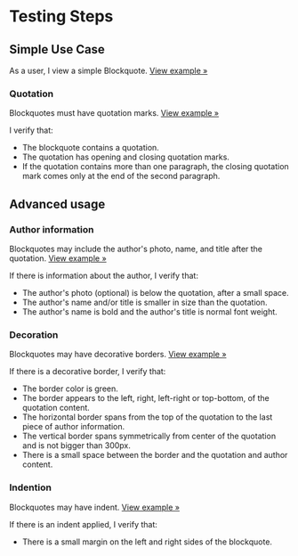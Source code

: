# Testing Steps

## Simple Use Case

As a user, I view a simple Blockquote. [View example &raquo;](http://boltdesignsystem.com/pattern-lab/patterns/02-components-blockquote-05-blockquote/02-components-blockquote-05-blockquote.html)

### Quotation

Blockquotes must have quotation marks. [View example &raquo;](http://boltdesignsystem.com/pattern-lab/patterns/02-components-blockquote-05-blockquote/02-components-blockquote-05-blockquote.html)

I verify that:

- The blockquote contains a quotation.
- The quotation has opening and closing quotation marks.
- If the quotation contains more than one paragraph, the closing quotation mark comes only at the end of the second paragraph.

## Advanced usage

### Author information

Blockquotes may include the author's photo, name, and title after the quotation. [View example &raquo;](http://boltdesignsystem.com/pattern-lab/patterns/02-components-blockquote-10-blockquote-alignItems-variation/02-components-blockquote-10-blockquote-alignItems-variation.html)

If there is information about the author, I verify that:

- The author's photo (optional) is below the quotation, after a small space.
- The author's name and/or title is smaller in size than the quotation.
- The author's name is bold and the author's title is normal font weight.

### Decoration

Blockquotes may have decorative borders. [View example &raquo;](http://boltdesignsystem.com/pattern-lab/patterns/02-components-blockquote-20-blockquote-border-variation/02-components-blockquote-20-blockquote-border-variation.html)

If there is a decorative border, I verify that:

- The border color is green.
- The border appears to the left, right, left-right or top-bottom, of the quotation content.
- The horizontal border spans from the top of the quotation to the last piece of author information.
- The vertical border spans symmetrically from center of the quotation and is not bigger than 300px.
- There is a small space between the border and the quotation and author content.

### Indention

Blockquotes may have indent. [View example &raquo;](http://boltdesignsystem.com/pattern-lab/patterns/02-components-blockquote-15-blockquote-indent-variation/02-components-blockquote-15-blockquote-indent-variation.html)

If there is an indent applied, I verify that:

- There is a small margin on the left and right sides of the blockquote.
